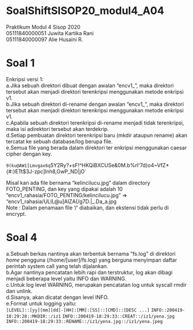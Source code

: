# SoalShiftSISOP20_modul4_A04
Praktikum Modul 4 Sisop 2020<br/>
05111840000051 Juwita Kartika Rani<br/>
05111840000097 Alie Husaini R.<br/>

# Soal 1
Enkripsi versi 1:<br/>
a.Jika sebuah direktori dibuat dengan awalan “encv1_”, maka direktori tersebut akan menjadi direktori terenkripsi menggunakan metode enkripsi v1.<br/>
b.Jika sebuah direktori di-rename dengan awalan “encv1_”, maka direktori tersebut akan menjadi direktori terenkripsi menggunakan metode enkripsi v1.<br/>
c.Apabila sebuah direktori terenkripsi di-rename menjadi tidak terenkripsi, maka isi adirektori tersebut akan terdekrip.<br/>
d.Setiap pembuatan direktori terenkripsi baru (mkdir ataupun rename) akan tercatat ke sebuah database/log berupa file.<br/>
e.Semua file yang berada dalam direktori ter enkripsi menggunakan caesar cipher dengan key.<br/>

`9(ku@AW1[Lmvgax6q`5Y2Ry?+sF!^HKQiBXCUSe&0M.b%rI'7d)o4~VfZ*{#:}ETt$3J-zpc]lnh8,GwP_ND|jO`<br/>

Misal kan ada file bernama “kelincilucu.jpg” dalam directory FOTO_PENTING, dan key yang dipakai adalah 10<br/>
“encv1_rahasia/FOTO_PENTING/kelincilucu.jpg” => “encv1_rahasia/ULlL@u]AlZA(/g7D.|_.Da_a.jpg<br/>
Note : Dalam penamaan file ‘/’ diabaikan, dan ekstensi tidak perlu di encrypt.<br/>

# Soal 4
a.Sebuah berkas nantinya akan terbentuk bernama "fs.log" di direktori *home* pengguna (/home/[user]/fs.log) yang berguna menyimpan daftar perintah system call yang telah dijalankan.<br/>
b.Agar nantinya pencatatan lebih rapi dan terstruktur, log akan dibagi menjadi beberapa level yaitu INFO dan WARNING.<br/>
c.Untuk log level WARNING, merupakan pencatatan log untuk syscall rmdir dan unlink.<br/>
d.Sisanya, akan dicatat dengan level INFO.<br/>
e.Format untuk logging yaitu:<br/>
`[LEVEL]::[yy][mm][dd]-[HH]:[MM]:[SS]::[CMD]::[DESC ...]`
`INFO::200419-18:29:28::MKDIR::/iz1`
`INFO::200419-18:29:33::CREAT::/iz1/yena.jpg`
`INFO::200419-18:29:33::RENAME::/iz1/yena.jpg::/iz1/yena.jpeg`
